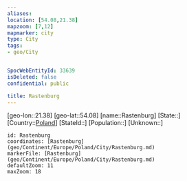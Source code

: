 ```yaml
---
aliases: 
location: [54.08,21.38]
mapzoom: [7,12] 
mapmarker: city 
type: City
tags:
- geo/City


SpocWebEntityId: 33639
isDeleted: false
confidential: public

title: Rastenburg
---
```

[geo-lon::21.38]
[geo-lat::54.08]
[name::Rastenburg]
[State::]
[Country::[Poland](geo/Continent/Europe/Poland.md)]
[StateId::]
[Population::]
[Unknown::]


```leaflet
id: Rastenburg
coordinates: [Rastenburg](geo/Continent/Europe/Poland/City/Rastenburg.md)
markerFile: [Rastenburg](geo/Continent/Europe/Poland/City/Rastenburg.md)
defaultZoom: 11 
maxZoom: 18
```


